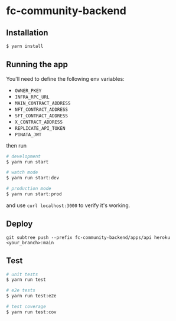 # fc-community-backend

## Installation

```bash
$ yarn install
```

## Running the app

You'll need to define the following env variables:

- `OWNER_PKEY`
- `INFRA_RPC_URL`
- `MAIN_CONTRACT_ADDRESS`
- `NFT_CONTRACT_ADDRESS`
- `SFT_CONTRACT_ADDRESS`
- `X_CONTRACT_ADDRESS`
- `REPLICATE_API_TOKEN`
- `PINATA_JWT`

then run

```bash
# development
$ yarn run start

# watch mode
$ yarn run start:dev

# production mode
$ yarn run start:prod
```

and use `curl localhost:3000` to verify it's working.

## Deploy

```shell
git subtree push --prefix fc-community-backend/apps/api heroku <your_branch>:main
```

## Test

```bash
# unit tests
$ yarn run test

# e2e tests
$ yarn run test:e2e

# test coverage
$ yarn run test:cov
```